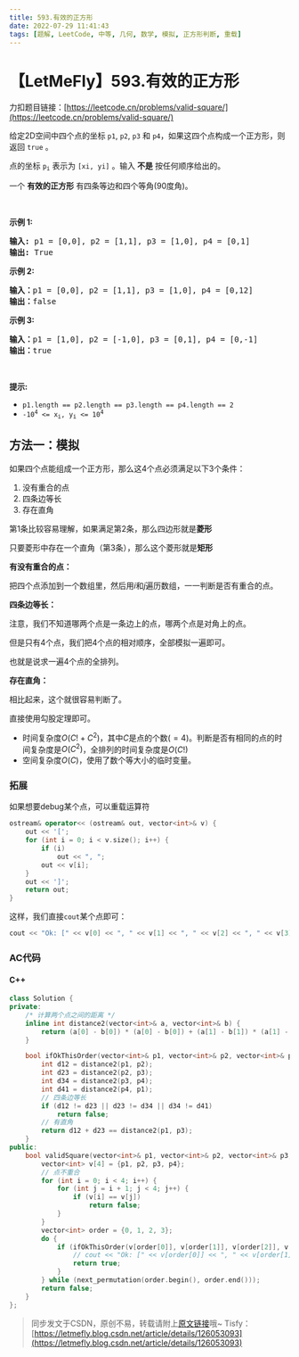```yaml
---
title: 593.有效的正方形
date: 2022-07-29 11:41:43
tags: [题解, LeetCode, 中等, 几何, 数学, 模拟, 正方形判断, 重载]
---
```


# 【LetMeFly】593.有效的正方形

力扣题目链接：[https://leetcode.cn/problems/valid-square/](https://leetcode.cn/problems/valid-square/)

<p>给定2D空间中四个点的坐标&nbsp;<code>p1</code>,&nbsp;<code>p2</code>,&nbsp;<code>p3</code>&nbsp;和&nbsp;<code>p4</code>，如果这四个点构成一个正方形，则返回 <code>true</code> 。</p>

<p>点的坐标&nbsp;<code>p<sub>i</sub></code> 表示为 <code>[xi, yi]</code> 。输入 <strong>不是</strong> 按任何顺序给出的。</p>

<p>一个 <strong>有效的正方形</strong> 有四条等边和四个等角(90度角)。</p>

<p>&nbsp;</p>

<p><strong>示例 1:</strong></p>

<pre>
<strong>输入:</strong> p1 = [0,0], p2 = [1,1], p3 = [1,0], p4 = [0,1]
<strong>输出:</strong> True
</pre>

<p><strong>示例 2:</strong></p>

<pre>
<strong>输入：</strong>p1 = [0,0], p2 = [1,1], p3 = [1,0], p4 = [0,12]
<b>输出：</b>false
</pre>

<p><strong>示例 3:</strong></p>

<pre>
<b>输入：</b>p1 = [1,0], p2 = [-1,0], p3 = [0,1], p4 = [0,-1]
<b>输出：</b>true
</pre>

<p>&nbsp;</p>

<p><strong>提示:</strong></p>

<ul>
	<li><code>p1.length == p2.length == p3.length == p4.length == 2</code></li>
	<li><code>-10<sup>4</sup>&nbsp;&lt;= x<sub>i</sub>, y<sub>i</sub>&nbsp;&lt;= 10<sup>4</sup></code></li>
</ul>


    
## 方法一：模拟

如果四个点能组成一个正方形，那么这$4$个点必须满足以下$3$个条件：

1. 没有重合的点
2. 四条边等长
3. 存在直角

第$1$条比较容易理解，如果满足第$2$条，那么四边形就是**菱形**

只要菱形中存在一个直角（第$3$条），那么这个菱形就是**矩形**

**有没有重合的点：**

把四个点添加到一个数组里，然后用$i$和$j$遍历数组，一一判断是否有重合的点。

**四条边等长：**

注意，我们不知道哪两个点是一条边上的点，哪两个点是对角上的点。

但是只有$4$个点，我们把$4$个点的相对顺序，全部模拟一遍即可。

也就是说求一遍$4$个点的全排列。

**存在直角：**

相比起来，这个就很容易判断了。

直接使用勾股定理即可。

+ 时间复杂度$O(C! + C^2)$，其中$C$是点的个数($=4$)。判断是否有相同的点的时间复杂度是$O(C^2)$，全排列的时间复杂度是$O(C!)$
+ 空间复杂度$O(C)$，使用了数个等大小的临时变量。

### 拓展

如果想要debug某个点，可以重载运算符

```cpp
ostream& operator<< (ostream& out, vector<int>& v) {
    out << '[';
    for (int i = 0; i < v.size(); i++) {
        if (i)
            out << ", ";
        out << v[i];
    }
    out << ']';
    return out;
}
```

这样，我们直接```cout```某个点即可：

```cpp
cout << "Ok: [" << v[0] << ", " << v[1] << ", " << v[2] << ", " << v[3] << endl;
```

### AC代码

#### C++

```cpp
class Solution {
private:
    /* 计算两个点之间的距离 */
    inline int distance2(vector<int>& a, vector<int>& b) {
        return (a[0] - b[0]) * (a[0] - b[0]) + (a[1] - b[1]) * (a[1] - b[1]);
    }

    bool ifOkThisOrder(vector<int>& p1, vector<int>& p2, vector<int>& p3, vector<int>& p4) {
        int d12 = distance2(p1, p2);
        int d23 = distance2(p2, p3);
        int d34 = distance2(p3, p4);
        int d41 = distance2(p4, p1);
        // 四条边等长
        if (d12 != d23 || d23 != d34 || d34 != d41)
            return false;
        // 有直角
        return d12 + d23 == distance2(p1, p3);
    }
public:
    bool validSquare(vector<int>& p1, vector<int>& p2, vector<int>& p3, vector<int>& p4) {
        vector<int> v[4] = {p1, p2, p3, p4};
        // 点不重合
        for (int i = 0; i < 4; i++) {
            for (int j = i + 1; j < 4; j++) {
                if (v[i] == v[j])
                    return false;
            }
        }
        vector<int> order = {0, 1, 2, 3};
        do {
            if (ifOkThisOrder(v[order[0]], v[order[1]], v[order[2]], v[order[3]])) {
                // cout << "Ok: [" << v[order[0]] << ", " << v[order[1]] << ", " << v[order[2]] << ", " << v[order[3]] << endl;
                return true;
            }
        } while (next_permutation(order.begin(), order.end()));
        return false;
    }
};
```

> 同步发文于CSDN，原创不易，转载请附上[原文链接](https://leetcode.letmefly.xyz/2022/07/29/LeetCode%200593.%E6%9C%89%E6%95%88%E7%9A%84%E6%AD%A3%E6%96%B9%E5%BD%A2/)哦~
> Tisfy：[https://letmefly.blog.csdn.net/article/details/126053093](https://letmefly.blog.csdn.net/article/details/126053093)
